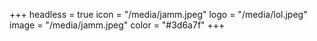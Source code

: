 +++
headless = true
icon = "/media/jamm.jpeg"
logo = "/media/lol.jpeg"
image = "/media/jamm.jpeg"
color = "#3d6a7f"
+++
